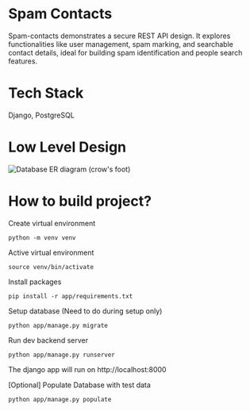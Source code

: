 # Spam Contacts
Spam-contacts demonstrates a secure REST API design. 
It explores functionalities like user management, spam marking, and searchable contact details, ideal for building spam identification and people search features.

# Tech Stack
Django, PostgreSQL

# Low Level Design
![Database ER diagram (crow's foot)](https://github.com/kartikayasijaa/spam-contacts/assets/155665577/dc08fcb3-484a-4885-9b48-2cb240fdf17f)


# How to build project?

Create virtual environment

```shell (Need to do during setup only)
python -m venv venv
```

Active virtual environment

```shell
source venv/bin/activate
```

Install packages

```shell (Need to do during setup only)
pip install -r app/requirements.txt
```

Setup database (Need to do during setup only)

```shell
python app/manage.py migrate
```

Run dev backend server

```shell
python app/manage.py runserver
```

The django app will run on http://localhost:8000

[Optional] Populate Database with test data

```shell
python app/manage.py populate
```

